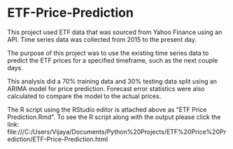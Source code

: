 # ETF-Price-Prediction
This project used ETF data that was sourced from Yahoo Finance using an API. Time series data was collected from 2015 to the present day.

The purpose of this project was to use the existing time series data to predict the ETF prices for a specified timeframe, such as the next couple days.

This analysis did a 70% training data and 30% testing data split using an ARIMA model for price prediction.
Forecast error statistics were also calculated to compare the model to the actual prices.

The R script using the RStudio editor is attached above as "ETF Price Prediction.Rmd".
To see the R script along with the output please click the link: file:///C:/Users/Vijaya/Documents/Python%20Projects/ETF%20Price%20Prediction/ETF-Price-Prediction.html
